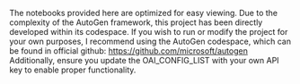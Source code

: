 The notebooks provided here are optimized for easy viewing. 
Due to the complexity of the AutoGen framework, this project has been directly developed within its codespace. 
If you wish to run or modify the project for your own purposes, I recommend using the AutoGen codespace, which can be found in official github: https://github.com/microsoft/autogen
Additionally, ensure you update the OAI_CONFIG_LIST with your own API key to enable proper functionality.
